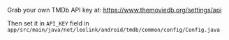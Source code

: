 Grab your own TMDb API key at: https://www.themoviedb.org/settings/api

Then set it in `API_KEY` field in `app/src/main/java/net/leolink/android/tmdb/common/config/Config.java`
